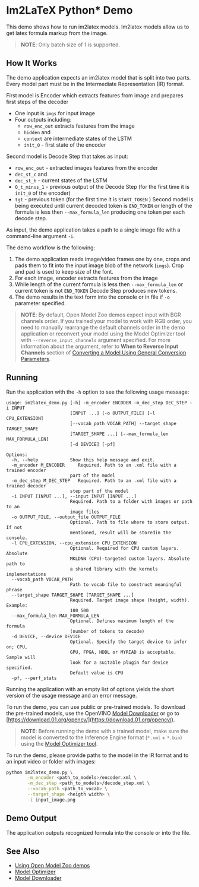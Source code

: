 # Im2LaTeX Python\* Demo

This demo shows how to run im2latex models. Im2latex models allow us to get latex formula markup from the image.

> **NOTE**: Only batch size of 1 is supported.

## How It Works

The demo application expects an im2latex model that is split into two parts. Every model part must be in the Intermediate Representation (IR) format.

First model is Encoder which extracts features from image and prepares first steps of the decoder

* One input is `imgs` for input image 
* Four outputs including:
    * `row_enc_out` extracts features from the image
    * `hidden` and 
    * `context` are intermediate states of the LSTM
    * `init_0` - first state of the encoder

Second model is Decode Step that takes as input:
* `row_enc_out` - extracted images features from the encoder
* `dec_st_c` and
* `dec_st_h` - current states of the LSTM
* `O_t_minus_1` - previous output of the Decode Step (for the first time it is `init_0` of the encoder)
* `tgt` - previous token (for the first time it is `START_TOKEN` )
Second model is being executed until current decoded token is `END_TOKEN` or length of the formula is less then `--max_formula_len` producing one token per each decode step.

As input, the demo application takes a path to a single image file with a command-line argument `-i`.

The demo workflow is the following:

1. The demo application reads image/video frames one by one, crops and pads them to fit into the input image blob of the network (`imgs`). Crop and pad is used to keep size of the font.
2. For each image, encoder extracts features from the image
3. While length of the current formula is less then `--max_formula_len` or current token is not `END_TOKEN` Decode Step produces new tokens.
5. The demo results in the text form into the console or in file if `-o` parameter specified. 

> **NOTE**: By default, Open Model Zoo demos expect input with BGR channels order. If you trained your model to work with RGB order, you need to manually rearrange the default channels order in the demo application or reconvert your model using the Model Optimizer tool with `--reverse_input_channels` argument specified. For more information about the argument, refer to **When to Reverse Input Channels** section of [Converting a Model Using General Conversion Parameters](https://docs.openvinotoolkit.org/latest/_docs_MO_DG_prepare_model_convert_model_Converting_Model_General.html).

## Running

Run the application with the `-h` option to see the following usage message:

```
usage: im2latex_demo.py [-h] -m_encoder ENCODER -m_dec_step DEC_STEP -i INPUT
                        [INPUT ...] [-o OUTPUT_FILE] [-l CPU_EXTENSION]
                        [--vocab_path VOCAB_PATH] --target_shape TARGET_SHAPE
                        [TARGET_SHAPE ...] [--max_formula_len MAX_FORMULA_LEN]
                        [-d DEVICE] [-pf]

Options:
  -h, --help            Show this help message and exit.
  -m_encoder M_ENCODER     Required. Path to an .xml file with a trained encoder
                        part of the model
  -m_dec_step M_DEC_STEP   Required. Path to an .xml file with a trained decoder
                        step part of the model
  -i INPUT [INPUT ...], --input INPUT [INPUT ...]
                        Required. Path to a folder with images or path to an
                        image files
  -o OUTPUT_FILE, --output_file OUTPUT_FILE
                        Optional. Path to file where to store output. If not
                        mentioned, result will be storedin the console.
  -l CPU_EXTENSION, --cpu_extension CPU_EXTENSION
                        Optional. Required for CPU custom layers. Absolute
                        MKLDNN (CPU)-targeted custom layers. Absolute path to
                        a shared library with the kernels implementations
  --vocab_path VOCAB_PATH
                        Path to vocab file to construct meaningful phrase
  --target_shape TARGET_SHAPE [TARGET_SHAPE ...]
                        Required. Target image shape (height, width). Example:
                        100 500
  --max_formula_len MAX_FORMULA_LEN
                        Optional. Defines maximum length of the formula
                        (number of tokens to decode)
  -d DEVICE, --device DEVICE
                        Optional. Specify the target device to infer on; CPU,
                        GPU, FPGA, HDDL or MYRIAD is acceptable. Sample will
                        look for a suitable plugin for device specified.
                        Default value is CPU
  -pf, --perf_stats
```

Running the application with an empty list of options yields the short version of the usage message and an error message.

To run the demo, you can use public or pre-trained models. To download the pre-trained models, use the OpenVINO [Model Downloader](../../../tools/downloader/README.md) or go to [https://download.01.org/opencv/](https://download.01.org/opencv/).

> **NOTE**: Before running the demo with a trained model, make sure the model is converted to the Inference Engine format (`*.xml` + `*.bin`) using the [Model Optimizer tool](https://docs.openvinotoolkit.org/latest/_docs_MO_DG_Deep_Learning_Model_Optimizer_DevGuide.html).

To run the demo, please provide paths to the model in the IR format and to an input video or folder with images:
```bash
python im2latex_demo.py \
        -m_encoder <path_to_models>/encoder.xml \
        -m_dec_step <path_to_models>/decode_step.xml \
        --vocab_path <path_to_vocab> \
        --target_shape <heigth width> \
        -i input_image.png
```

## Demo Output

The application outputs recognized formula into the console or into the file.

## See Also
* [Using Open Model Zoo demos](../../README.md)
* [Model Optimizer](https://docs.openvinotoolkit.org/latest/_docs_MO_DG_Deep_Learning_Model_Optimizer_DevGuide.html)
* [Model Downloader](../../../tools/downloader/README.md)
